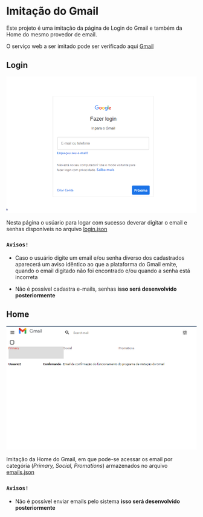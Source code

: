 # Imitação do Gmail

Este projeto é uma imitação da página de Login do Gmail e também da Home do mesmo provedor de email.

O serviço web a ser imitado pode ser verificado aqui [Gmail](https://www.gmail.com)

## Login

![image](./Screenshot_43.png)

 Nesta página o usúario para logar com sucesso deverar digitar o email e senhas disponíveis no arquivo [login.json](./src/database/login.json)

### `Avisos!`

   * Caso o usuário digite um email e/ou senha diverso dos cadastrados aparecerá um aviso idêntico ao que a plataforma do Gmail emite, quando o email digitado não foi encontrado e/ou quando a senha está incorreta

   * Não é possível cadastra e-mails, senhas **isso será desenvolvido posteriormente**

## Home

![image](./Screenshot_42.png)

Imitação da Home do Gmail, em que pode-se acessar os email por categória (_Primary, Social, Promations_) armazenados no arquivo [emails.json](./src/database/emails.json)

### `Avisos!`

   * Não é possível enviar emails pelo sistema **isso será desenvolvido posteriormente**


